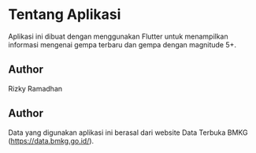 # Tentang Aplikasi

Aplikasi ini dibuat dengan menggunakan Flutter untuk menampilkan informasi mengenai gempa terbaru dan gempa dengan magnitude 5+.

## Author

Rizky Ramadhan

## Author

Data yang digunakan aplikasi ini berasal dari website Data Terbuka BMKG (https://data.bmkg.go.id/).
